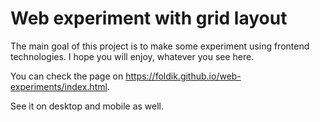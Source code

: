 # Web experiment with grid layout

The main goal of this project is to make some experiment using frontend technologies. I hope you will enjoy, whatever you see here.

You can check the page on <https://foldik.github.io/web-experiments/index.html>.

See it on desktop and mobile as well.

